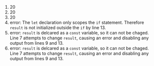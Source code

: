 1. 20
2. 20
3. 20
4. error: The `let` declaration only scopes the `if` statement. Therefore `result` is not initialized outside the `if` by line 13.
5. error: `result` is delcared as a `const` variable, so it can not be chaged. Line 7 attempts to change `result`, causing an error and disabling any output from lines 9 and 13.
6. error: `result` is delcared as a `const` variable, so it can not be chaged. Line 7 attempts to change `result`, causing an error and disabling any output from lines 9 and 13.